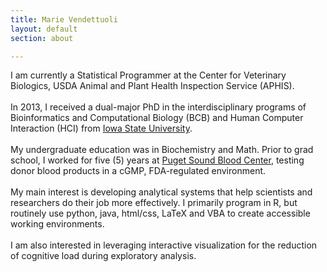 ```yaml
---
title: Marie Vendettuoli
layout: default
section: about

---
```



<div id="statement">
  I am currently a Statistical Programmer at the Center for Veterinary Biologics, USDA Animal and Plant Health Inspection Service (APHIS).
  <br><br>
	In 2013, I received a dual-major PhD in the interdisciplinary programs of Bioinformatics and 
	Computational Biology (BCB) and Human Computer Interaction (HCI) from <a href = 
	"http://www.iastate.edu/">Iowa State 
	University</a>. <br><br>
	My undergraduate education was in Biochemistry and Math. Prior to grad school, 
	I worked for five (5) years at <a href = "http://psbc.org/home/index.htm" 
	title ="Donate a pint - save 3 lives!"> Puget 
	Sound Blood Center</a>, testing donor blood products in a cGMP, FDA-regulated environment.
	<br><br>
	My main interest is developing analytical systems that help scientists and researchers 
	do their job more effectively. I primarily program in R, but routinely use python, 
	java, html/css, LaTeX and VBA to create accessible working environments.
	<br><br>
	I am also interested in leveraging interactive visualization for the reduction of 
	cognitive load during exploratory analysis.
	
</div>




